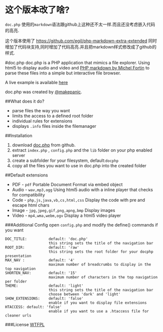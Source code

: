 # 这个版本改了啥?

`doc.php` 使用的`markdown`语法跟github上这种还不太一样.而且还没考虑嵌入代码的高亮.

这个版本使用了 https://github.com/egil/php-markdown-extra-extended 同时增加了代码块支持,同时增加了代码高亮.并且把markdown样式修改成了github的样式.

#doc.php
doc.php is a PHP application that mimics a file explorer. 
Using html5 to display audio and video and [PHP markdown by Michel Fortin](http://michelf.com/projects/php-markdown/) to parse these files into a simple but interactive file browser.

A live example is available [here](http://rndm.de/doc/)

doc.php was created by [@makepanic](https://twitter.com/makepanic).

##What does it do?

* parse files the way you want
* limits the access to a defined root folder
* individual rules for extensions
* displays `.info` files inside the filemanager

##Installation
1. download [doc.php](https://github.com/makepanic/doc.php) from github.
2. extract `index.php` , `config.php` and the `lib` folder on your php enabled server
3. create a subfolder for your filesystem, default:`docphp`
4. copy all the files you want to use in doc.php into the created folder

##Default extensions
* PDF - `pdf` Portable Document Format via embed object
* Audio - `wav,mp3,ogg` Using html5 audio with a inline player that checks for compatibility
* Code - `php,js,java,vb,cs,html,css` Display the code with pre and escape html chars
* Image - `jpg,jpeg,gif,png,apng,bmp` Display images
* Video - `mp4,wma,webm,ogv` Display a html5 video player

###Additional Config
open `config.php` and modify the define() commands if you want

	DOC_TITLE:   		default: 'doc.php'
				 		this string sets the title of the navigation bar
	ROOT_DIR:	 		default: 'raw'
				 		this string sets the root folder for your docphp presentation
	MAX_NAV :	 		default: '4'
				 		maximum number of breadcrumbs to display in the top navigation
	SHORTEN_NAV: 		default: '15'
				 		maximum number of characters in the top navigation per folder
	THEME:   	 		default: 'light'
				 		this string sets the title of the navigation bar
				 		choose between 'dark' and 'light'
	SHOW_EXTENSIONS:   	default: 'false'
						enable if you want to display file extensions
	HTACCESS: default: 'false'
						enable if you want to use a .htaccess file for cleaner urls

###License
[WTFPL](http://sam.zoy.org/wtfpl/)